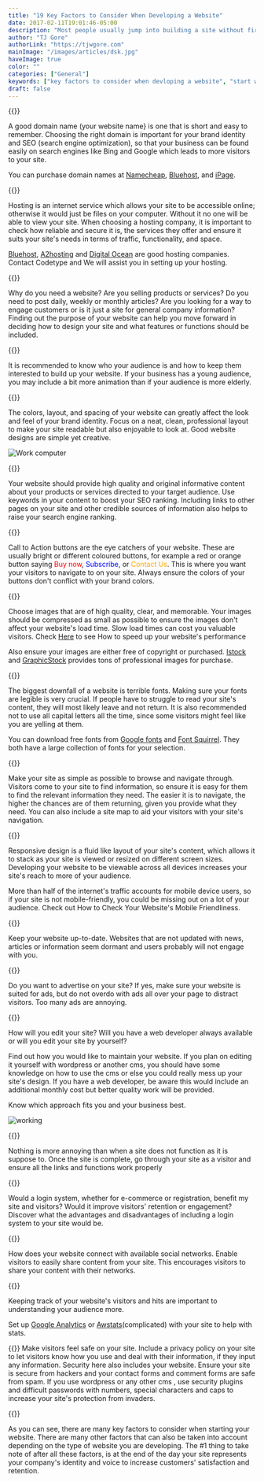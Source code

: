 ```yaml
---
title: "19 Key Factors to Consider When Developing a Website"
date: 2017-02-11T19:01:46-05:00
description: "Most people usually jump into building a site without first ..."
author: "TJ Gore"
authorLink: "https://tjwgore.com"
mainImage: "/images/articles/dsk.jpg"
haveImage: true
color: ""
categories: ["General"]
keywords: ["key factors to consider when devloping a website", "start website", "what i need for a website"]
draft: false
---
```


{{<contentTitle title="1. Domain name">}}

A good domain name (your website name} is one that is short and easy to remember. Choosing the right domain is important for your brand identity and SEO (search engine optimization), so that your business can be found easily on search engines like Bing and Google which leads to more visitors to your site.

You can purchase domain names at [Namecheap](https://www.namecheap.com/), [Bluehost](https://www.bluehost.com/), and [iPage](https://www.ipage.com/).

{{<contentTitle title="2. Hosting">}}

Hosting is an internet service which allows your site to be accessible online; otherwise it would just be files on your computer. Without it no one will be able to view your site. When choosing a hosting company, it is important to check how reliable and secure it is, the services they offer and ensure it suits your site's needs in terms of traffic, functionality, and space.

[Bluehost](https://www.bluehost.com/), [A2hosting](https://www.a2hosting.com/) and [Digital Ocean](https://www.digitalocean.com/) are good hosting companies. Contact Codetype and We will assist you in setting up your hosting.

{{<contentTitle title="3. Purpose">}}

Why do you need a website? Are you selling products or services? Do you need to post daily, weekly or monthly articles? Are you looking for a way to engage customers or is it just a site for general company information? Finding out the purpose of your website can help you move forward in deciding how to design your site and what features or functions should be included.

{{<contentTitle title="4. Target Audience">}}

It is recommended to know who your audience is and how to keep them interested to build up your website. If your business has a young audience, you may include a bit more animation than if your audience is more elderly.


{{<contentTitle title="5. Layout and Color">}}

The colors, layout, and spacing of your website can greatly affect the look and feel of your brand identity. Focus on a neat, clean, professional layout to make your site readable but also enjoyable to look at. Good website designs are simple yet creative.

![Work computer](/images/articles/workstation.jpg "Work computer")

{{<contentTitle title="6. Content">}}

Your website should provide high quality and original informative content about your products or services directed to your target audience. Use keywords in your content to boost your SEO ranking. Including links to other pages on your site and other credible sources of information also helps to raise your search engine ranking.


{{<contentTitle title="7. Call to Action Buttons">}}

Call to Action buttons are the eye catchers of your website. These are usually bright or different coloured buttons, for example a red or orange button saying <span style="color: red;">Buy now</span>, <span style="color: blue;">Subscribe</span>, or <span style="color: orange;">Contact Us</span>. This is where you want your visitors to navigate to on your site. Always ensure the colors of your buttons don't conflict with your brand colors.

{{<contentTitle title="8. Images">}}

Choose images that are of high quality, clear, and memorable. Your images should be compressed as small as possible to ensure the images don't affect your website's load time. Slow load times can cost you valuable visitors. Check [Here](/articles/tips-for-speeding-up-your-website) to see How to speed up your website's performance

Also ensure your images are either free of copyright or purchased. [Istock](https://www.istockphoto.com/) and [GraphicStock](https://www.storyblocks.com/stock-image) provides tons of professional images for purchase.


{{<contentTitle title="9. Typography">}}

The biggest downfall of a website is terrible fonts. Making sure your fonts are legible is very crucial. If people have to struggle to read your site's content, they will most likely leave and not return. It is also recommended not to use all capital letters all the time, since some visitors might feel like you are yelling at them.

You can download free fonts from [Google fonts](https://fonts.google.com/) and [Font Squirrel](https://www.fontsquirrel.com/). They both have a large collection of fonts for your selection.

{{<contentTitle title="10. Easy Navigation">}}

Make your site as simple as possible to browse and navigate through. Visitors come to your site to find information, so ensure it is easy for them to find the relevant information they need. The easier it is to navigate, the higher the chances are of them returning, given you provide what they need. You can also include a site map to aid your visitors with your site's navigation.


{{<contentTitle title="11. Responsive Design (mobile-friendly design)">}}

Responsive design is a fluid like layout of your site's content, which allows it to stack as your site is viewed or resized on different screen sizes. Developing your website to be viewable across all devices increases your site's reach to more of your audience.

More than half of the internet's traffic accounts for mobile device users, so if your site is not mobile-friendly, you could be missing out on a lot of your audience. Check out How to Check Your Website's Mobile Friendliness.

{{<contentTitle title="12. Up to date">}}

Keep your website up-to-date. Websites that are not updated with news, articles or information seem dormant and users probably will not engage with you.


{{<contentTitle title="13. Advertising">}}

Do you want to advertise on your site? If yes, make sure your website is suited for ads, but do not overdo with ads all over your page to distract visitors. Too many ads are annoying.


{{<contentTitle title="14. Maintenance">}}

How will you edit your site? Will you have a web developer always available or will you edit your site by yourself?

Find out how you would like to maintain your website. If you plan on editing it yourself with wordpress or another cms, you should have some knowledge on how to use the cms or else you could really mess up your site's design. If you have a web developer, be aware this would include an additional monthly cost but better quality work will be provided.

Know which approach fits you and your business best.

![working](/images/articles/station.jpg)

{{<contentTitle title="15. Usability">}}

Nothing is more annoying than when a site does not function as it is suppose to. Once the site is complete, go through your site as a visitor and ensure all the links and functions work properly


{{<contentTitle title="16. Login System">}}

Would a login system, whether for e-commerce or registration, benefit my site and visitors? Would it improve visitors' retention or engagement? Discover what the advantages and disadvantages of including a login system to your site would be.


{{<contentTitle title="17. Social Media">}}

How does your website connect with available social networks. Enable visitors to easily share content from your site. This encourages visitors to share your content with their networks.

{{<contentTitle title="18. Tracking and Analytics">}}

Keeping track of your website's visitors and hits are important to understanding your audience more.

Set up [Google Analytics](https://marketingplatform.google.com/about/analytics/) or [Awstats](http://www.awstats.org/)(complicated) with your site to help with stats.


{{<contentTitle title="19. Security">}}
Make visitors feel safe on your site. Include a privacy policy on your site to let visitors know how you use and deal with their information, if they input any information. Security here also includes your website. Ensure your site is secure from hackers and your contact forms and comment forms are safe from spam. If you use wordpress or any other cms , use security plugins and difficult passwords with numbers, special characters and caps to increase your site's protection from invaders.


{{<contentTitle title="Conclusion">}}

As you can see, there are many key factors to consider when starting your website. There are many other factors that can also be taken into account depending on the type of website you are developing. The #1 thing to take note of after all these factors, is at the end of the day your site represents your company's identity and voice to increase customers' satisfaction and retention.